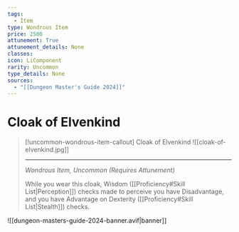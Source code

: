```yaml
---
tags:
  - Item
type: Wondrous Item
price: 2500
attunement: True
attunement_details: None
classes:
icon: LiComponent
rarity: Uncommon
type_details: None
sources: 
  - "[[Dungeon Master's Guide 2024]]"
---
```

# Cloak of Elvenkind
>[!uncommon-wondrous-item-callout] Cloak of Elvenkind
>![[cloak-of-elvenkind.jpg]]
>
>- - -
>_Wondrous Item, Uncommon (Requires Attunement)_
>
>While you wear this cloak, Wisdom ([[Proficiency#Skill List\|Perception]]) checks made to perceive you have Disadvantage, and you have Advantage on Dexterity ([[Proficiency#Skill List\|Stealth]]) checks.
>


![[dungeon-masters-guide-2024-banner.avif|banner]]